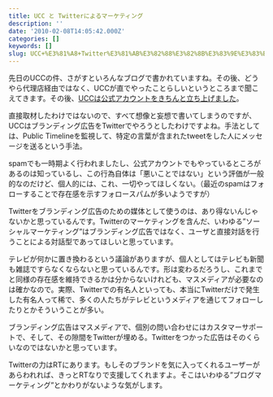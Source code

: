 ```yaml
---
title: UCC と Twitterによるマーケティング
description: ''
date: '2010-02-08T14:05:42.000Z'
categories: []
keywords: []
slug: UCC+%E3%81%A8+Twitter%E3%81%AB%E3%82%88%E3%82%8B%E3%83%9E%E3%83%BC%E3%82%B1%E3%83%86%E3%82%A3%E3%83%B3%E3%82%B0
---
```

先日のUCCの件、さがすといろんなブログで書かれていますね。その後、どうやら代理店経由ではなく、UCCが直でやったことらしいというところまで聞こえてきます。その後、[UCCは公式アカウントをきちんと立ち上げました](http://twitter.com/ueshimacoffee)。

直接取材したわけではないので、すべて想像と妄想で書いてしまうのですが、UCCはブランディング広告をTwitterでやろうとしたわけですよね。手法としては、Public Timelineを監視して、特定の言葉が含まれたtweetをした人にメッセージを送るという手法。

spamでも一時期よく行われましたし、公式アカウントでもやっているところがあるのは知っているし、この行為自体は「悪いことではない」という評価が一般的なのだけど、個人的には、これ、一切やってほしくない。（最近のspamはフォローすることで存在感を示すフォロースパムが多いようですが）

Twitterをブランディング広告のための媒体として使うのは、あり得ないんじゃないかと思っているんです。Twitterのマーケティングを含んだ、いわゆる”ソーシャルマーケティング”はブランディング広告ではなく、ユーザと直接対話を行うことによる対話型であってほしいと思っています。

テレビが何かに置き換わるという議論がありますが、個人としてはテレビも新聞も雑誌ですらなくならないと思っているんです。形は変わるだろうし、これまでと同様の存在感を維持できるかは分からないけれども、マスメディアが必要なのは確かなので。実際、Twitterでの有名人といっても、本当にTwitterだけで発生した有名人って稀で、多くの人たちがテレビというメディアを通じてフォローしたりとかそういうことが多い。

ブランディング広告はマスメディアで、個別の問い合わせにはカスタマーサポートで、そして、その隙間をTwitterが埋める。Twitterをつかった広告はそのくらいなのではないかと思っています。

Twitterの力はRTにあります。もしそのブランドを気に入ってくれるユーザーがあらわれれば、きっとRTなりで支援してくれますよ。そこはいわゆる”ブログマーケティング”とかわりがないような気がします。